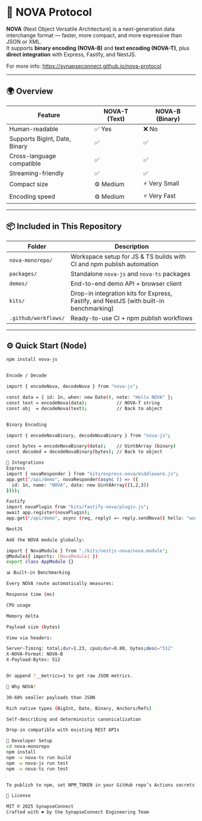 # 🚀 NOVA Protocol

**NOVA** (Next Object Versatile Architecture) is a next-generation data interchange format — faster, more compact, and more expressive than JSON or XML.  
It supports **binary encoding (NOVA-B)** and **text encoding (NOVA-T)**, plus **direct integration** with Express, Fastify, and NestJS.

For more info: https://synapseconnect.github.io/nova-protocol

---

## 🌍 Overview

| Feature | NOVA-T (Text) | NOVA-B (Binary) |
|----------|---------------|----------------|
| Human-readable | ✅ Yes | ❌ No |
| Supports BigInt, Date, Binary | ✅ | ✅ |
| Cross-language compatible | ✅ | ✅ |
| Streaming-friendly | ✅ | ✅ |
| Compact size | ⚙️ Medium | ⚡ Very Small |
| Encoding speed | ⚙️ Medium | ⚡ Very Fast |

---

## 📦 Included in This Repository

| Folder | Description |
|--------|--------------|
| `nova-monorepo/` | Workspace setup for JS & TS builds with CI and npm publish automation |
| `packages/` | Standalone `nova-js` and `nova-ts` packages |
| `demos/` | End-to-end demo API + browser client |
| `kits/` | Drop-in integration kits for Express, Fastify, and NestJS (with built-in benchmarking) |
| `.github/workflows/` | Ready-to-use CI + npm publish workflows |

---

## ⚙️ Quick Start (Node)

```bash
npm install nova-js


Encode / Decode

import { encodeNova, decodeNova } from "nova-js";

const data = { id: 1n, when: new Date(), note: "Hello NOVA" };
const text = encodeNova(data);           // NOVA-T string
const obj  = decodeNova(text);           // Back to object


Binary Encoding

import { encodeNovaBinary, decodeNovaBinary } from "nova-js";

const bytes = encodeNovaBinary(data);    // Uint8Array (binary)
const decoded = decodeNovaBinary(bytes); // Back to object

🧩 Integrations
Express
import { novaResponder } from "kits/express-nova/middleware.js";
app.get("/api/demo", novaResponder(async () => ({
  id: 1n, name: "NOVA", data: new Uint8Array([1,2,3])
})));

Fastify
import novaPlugin from "kits/fastify-nova/plugin.js";
await app.register(novaPlugin);
app.get("/api/demo", async (req, reply) => reply.sendNova({ hello: "world" }));

NestJS

Add the NOVA module globally:

import { NovaModule } from "./kits/nestjs-nova/nova.module";
@Module({ imports: [NovaModule] })
export class AppModule {}

📊 Built-in Benchmarking

Every NOVA route automatically measures:

Response time (ms)

CPU usage

Memory delta

Payload size (bytes)

View via headers:

Server-Timing: total;dur=1.23, cpuU;dur=0.80, bytes;desc="512"
X-NOVA-Format: NOVA-B
X-Payload-Bytes: 512


Or append ?__metrics=1 to get raw JSON metrics.

🧠 Why NOVA?

30-60% smaller payloads than JSON

Rich native types (BigInt, Date, Binary, Anchors/Refs)

Self-describing and deterministic canonicalization

Drop-in compatible with existing REST APIs

🧰 Developer Setup
cd nova-monorepo
npm install
npm -w nova-ts run build
npm -w nova-js run test
npm -w nova-ts run test


To publish to npm, set NPM_TOKEN in your GitHub repo’s Actions secrets and run the Publish workflow.

🧾 License

MIT © 2025 SynapseConnect
Crafted with ❤️ by the SynapseConnect Engineering Team

